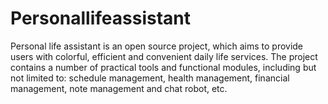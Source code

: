 # Personallifeassistant
Personal life assistant is an open source project, which aims to provide users with colorful, efficient and convenient daily life services. The project contains a number of practical tools and functional modules, including but not limited to: schedule management, health management, financial management, note management and chat robot, etc.
